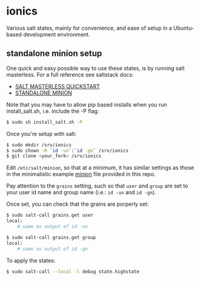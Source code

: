 # ionics
Various salt states, mainly for convenience, and ease of setup in a Ubuntu-
based development environment.

## standalone minion setup

One quick and easy possible way to use these states, is by running salt
masterless. For a full reference see saltstack docs:

* [SALT MASTERLESS QUICKSTART](https://docs.saltstack.com/en/latest/topics/tutorials/quickstart.html)
* [STANDALONE MINION](https://docs.saltstack.com/en/latest/topics/tutorials/standalone_minion.html)

Note that you may have to allow pip based installs when you run
install_salt.sh, i.e. include the -P flag:

```bash
$ sudo sh install_salt.sh -P
```

Once you're setup with salt:

```bash
$ sudo mkdir /srv/ionics
$ sudo chown -R `id -un`:`id -gn` /srv/ionics
$ git clone <your_fork> /srv/ionics
```

Edit `/etc/salt/minion`, so that at a minimum, it has similar settings as
those in the minimalistic example [minion](minion) file provided in this repo.

Pay attention to the `grains` setting, such so that `user` and `group` are set
to your user id name and group name (i.e.: `id -un` and `id -gn`).

Once set, you can check that the grains are porperly set:

```bash
$ sudo salt-call grains.get user
local:
    # same as output of id -un

$ sudo salt-call grains.get group
local:
    # same as output of id -gn
```


To apply the states:

```bash
$ sudo salt-call --local -l debug state.highstate
```
